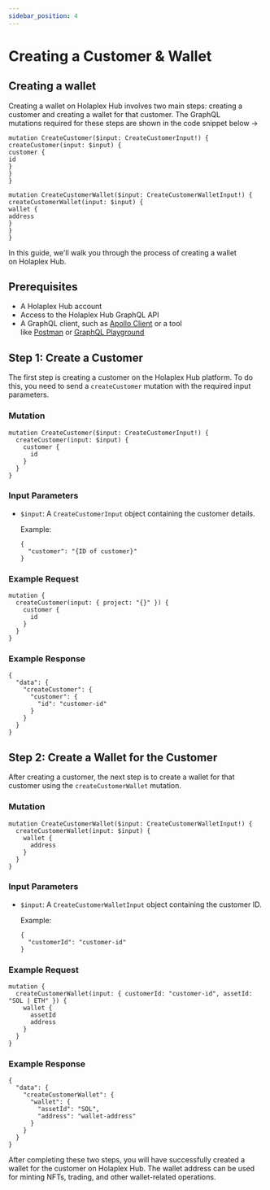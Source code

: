 ```yaml
---
sidebar_position: 4
---
```

Creating a Customer & Wallet
============================

Creating a wallet
------------------

Creating a wallet on Holaplex Hub involves two main steps: creating a customer and creating a wallet for that customer. The GraphQL mutations required for these steps are shown in the code snippet below →

```
mutation CreateCustomer($input: CreateCustomerInput!) {
createCustomer(input: $input) {
customer {
id
}
}
}

mutation CreateCustomerWallet($input: CreateCustomerWalletInput!) {
createCustomerWallet(input: $input) {
wallet {
address
}
}
}

```

In this guide, we'll walk you through the process of creating a wallet on Holaplex Hub.

Prerequisites
-------------

-   A Holaplex Hub account
-   Access to the Holaplex Hub GraphQL API
-   A GraphQL client, such as [Apollo Client](https://www.apollographql.com/client/) or a tool like [Postman](https://www.postman.com/) or [GraphQL Playground](https://github.com/graphql/graphql-playground)

Step 1: Create a Customer
-------------------------

The first step is creating a customer on the Holaplex Hub platform. To do this, you need to send a `createCustomer` mutation with the required input parameters.

### Mutation

```
mutation CreateCustomer($input: CreateCustomerInput!) {
  createCustomer(input: $input) {
    customer {
      id
    }
  }
}

```

### Input Parameters

-   `$input`: A `CreateCustomerInput` object containing the customer details.

    Example:

    ```
    {
      "customer": "{ID of customer}"
    }

    ```

### Example Request

```
mutation {
  createCustomer(input: { project: "{}" }) {
    customer {
      id
    }
  }
}

```

### Example Response

```
{
  "data": {
    "createCustomer": {
      "customer": {
        "id": "customer-id"
      }
    }
  }
}

```

Step 2: Create a Wallet for the Customer
----------------------------------------

After creating a customer, the next step is to create a wallet for that customer using the `createCustomerWallet` mutation.

### Mutation

```
mutation CreateCustomerWallet($input: CreateCustomerWalletInput!) {
  createCustomerWallet(input: $input) {
    wallet {
      address
    }
  }
}

```

### Input Parameters

-   `$input`: A `CreateCustomerWalletInput` object containing the customer ID.

    Example:

    ```
    {
      "customerId": "customer-id"
    }

    ```

### Example Request

```
mutation {
  createCustomerWallet(input: { customerId: "customer-id", assetId: "SOL | ETH" }) {
    wallet {
      assetId
      address
    }
  }
}

```

### Example Response

```
{
  "data": {
    "createCustomerWallet": {
      "wallet": {
        "assetId": "SOL",
        "address": "wallet-address"
      }
    }
  }
}

```

After completing these two steps, you will have successfully created a wallet for the customer on Holaplex Hub. The wallet address can be used for minting NFTs, trading, and other wallet-related operations.